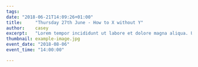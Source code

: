 ```yaml
---
tags:
date: "2018-06-21T14:09:26+01:00"
title:     "Thursday 27th June - How to X without Y"
author:    casey
excerpt:   "Lorem tempor incididunt ut labore et dolore magna aliqua. Ut enim ad minim veniam, quis nostrud exercitation ullamco laboris nisi ut aliquip ex ea commodo consequat."
thumbnail: example-image.jpg
event_date: "2018-08-06"
event_time: "14:00:00"

---
```

